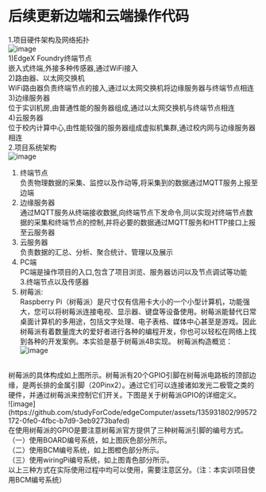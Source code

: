 # 后续更新边端和云端操作代码
1.项目硬件架构及网络拓扑<br>
![image](https://github.com/studyForCode/edgeComputer/assets/135931802/e2f950c4-c62f-45a0-b8c8-eef6fdac87aa)
<br>
1)EdgeX Foundry终端节点<br>
嵌入式终端,外接多种传感器,通过WiFi接入<br>
2)路由器、以太网交换机<br>
WiFi路由器负责终端节点的接入,通过以太网交换机将边缘服务器与终端节点相连<br>
3)边缘服务器<br>
位于实训机房,由普通性能的服务器组成,通过以太网交换机与终端节点相连<br>
4)云服务器<br>
位于校内计算中心,由性能较强的服务器组成虚拟机集群,通过校内网与边缘服务器相连<br>
2.项目系统架构<br>
![image](https://github.com/studyForCode/edgeComputer/assets/135931802/72148ffb-2adf-45d2-949e-f4533438c6c8)
<br>
1) 终端节点<br>
负责物理数据的采集、监控以及作动等,将采集到的数据通过MQTT服务上报至边端<br>
2) 边缘服务器<br>
通过MQTT服务从终端接收数据,向终端节点下发命令,同以实现对终端节点数据的采集和终端节点的控制,并将必要的数据通过MQTT服务和HTTP接口上报至云服务器<br>
3) 云服务器<br>
负责数据的汇总、分析、聚合统计、管理以及展示<br>
4) PC端<br>
PC端是操作项目的入口,包含了项目浏览、服务器访问以及节点调试等功能<br>
3.终端节点以及传感器
1) 树莓派:<br>
Raspberry Pi（树莓派）是尺寸仅有信用卡大小的一个小型计算机，功能强大，您可以将树莓派连接电视、显示器、键盘等设备使用。树莓派能替代日常桌面计算机的多用途，包括文字处理、电子表格、媒体中心甚至是游戏。因此树莓派有着数量庞大的爱好者进行各种的编程开发，你也可以轻松在网络上找到各种的开发案例。本实验是基于树莓派4B实现。
树莓派构造概览：<br>
![image](https://github.com/studyForCode/edgeComputer/assets/135931802/cfe0038f-fb74-4ed9-ab33-da2cfe7f1817)
<br>
树莓派的具体构成如上图所示。树莓派有20个GPIO引脚在树莓派电路板的顶部边缘，是两长排的金属引脚（20Pinx2）。通过它们可以连接诸如发光二极管之类的硬件，并通过树莓派来控制它们开关。下图是关于树莓派GPIO的详细定义。<br>
![image](https://github.com/studyForCode/edgeComputer/assets/135931802/99572172-0fe0-4fbc-b7d9-3eb9273bafed)

<br>
在使用树莓派的GPIO是要注意树莓派官方提供了三种树莓派引脚的编号方式。<br>
（一）使用BOARD编号系统，如上图灰色部分所示。<br>
（二）使用BCM编号系统，如上图橙色部分所示。<br>
（三）使用wiringPi编号系统，如上图青色部分所示。<br>
以上三种方式在实际使用过程中均可以使用，需要注意区分。（注：本实训项目使用BCM编号系统）
